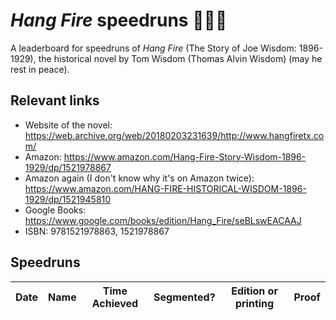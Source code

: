 # _Hang Fire_ speedruns 🤠🐎🔥
A leaderboard for speedruns of _Hang Fire_ (The Story of Joe Wisdom: 1896-1929), the historical novel by Tom Wisdom (Thomas Alvin Wisdom) (may he rest in peace).

## Relevant links
* Website of the novel: https://web.archive.org/web/20180203231639/http://www.hangfiretx.com/
* Amazon: https://www.amazon.com/Hang-Fire-Story-Wisdom-1896-1929/dp/1521978867
* Amazon again (I don't know why it's on Amazon twice): https://www.amazon.com/HANG-FIRE-HISTORICAL-WISDOM-1896-1929/dp/1521945810
* Google Books: https://www.google.com/books/edition/Hang_Fire/seBLswEACAAJ
* ISBN: 9781521978863, 1521978867

## Speedruns

| Date | Name | Time Achieved | Segmented? | Edition or printing | Proof | 
|------|------|---------------|------------|---------------------|-------|

